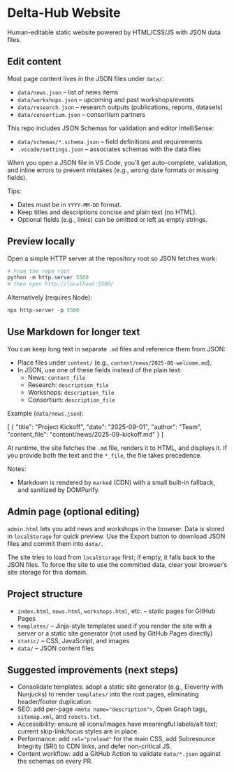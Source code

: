 # Delta-Hub Website

Human-editable static website powered by HTML/CSS/JS with JSON data files.

## Edit content

Most page content lives in the JSON files under `data/`:

- `data/news.json` – list of news items
- `data/workshops.json` – upcoming and past workshops/events
- `data/research.json` – research outputs (publications, reports, datasets)
- `data/consortium.json` – consortium partners

This repo includes JSON Schemas for validation and editor IntelliSense:

- `data/schemas/*.schema.json` – field definitions and requirements
- `.vscode/settings.json` – associates schemas with the data files

When you open a JSON file in VS Code, you’ll get auto-complete, validation, and inline errors to prevent mistakes (e.g., wrong date formats or missing fields).

Tips:

- Dates must be in `YYYY-MM-DD` format.
- Keep titles and descriptions concise and plain text (no HTML).
- Optional fields (e.g., links) can be omitted or left as empty strings.

## Preview locally

Open a simple HTTP server at the repository root so JSON fetches work:

```powershell
# From the repo root
python -m http.server 5500
# then open http://localhost:5500/
```

Alternatively (requires Node):

```powershell
npx http-server -p 5500
```

## Use Markdown for longer text

You can keep long text in separate `.md` files and reference them from JSON:

- Place files under `content/` (e.g., `content/news/2025-08-welcome.md`).
- In JSON, use one of these fields instead of the plain text:
	- News: `content_file`
	- Research: `description_file`
	- Workshops: `description_file`
	- Consortium: `description_file`

Example (`data/news.json`):

[
	{
		"title": "Project Kickoff",
		"date": "2025-09-01",
		"author": "Team",
		"content_file": "content/news/2025-09-kickoff.md"
	}
]

At runtime, the site fetches the `.md` file, renders it to HTML, and displays it. If you provide both the text and the `*_file`, the file takes precedence.

Notes:
- Markdown is rendered by `marked` (CDN) with a small built-in fallback, and sanitized by DOMPurify.

## Admin page (optional editing)

`admin.html` lets you add news and workshops in the browser. Data is stored in `localStorage` for quick preview. Use the Export button to download JSON files and commit them into `data/`.

The site tries to load from `localStorage` first; if empty, it falls back to the JSON files. To force the site to use the committed data, clear your browser’s site storage for this domain.

## Project structure

- `index.html`, `news.html`, `workshops.html`, etc. – static pages for GitHub Pages
- `templates/` – Jinja-style templates used if you render the site with a server or a static site generator (not used by GitHub Pages directly)
- `static/` – CSS, JavaScript, and images
- `data/` – JSON content files

## Suggested improvements (next steps)

- Consolidate templates: adopt a static site generator (e.g., Eleventy with Nunjucks) to render `templates/` into the root pages, eliminating header/footer duplication.
- SEO: add per-page `<meta name="description">`, Open Graph tags, `sitemap.xml`, and `robots.txt`.
- Accessibility: ensure all icons/images have meaningful labels/alt text; current skip-link/focus styles are in place.
- Performance: add `rel="preload"` for the main CSS, add Subresource Integrity (SRI) to CDN links, and defer non-critical JS.
- Content workflow: add a GitHub Action to validate `data/*.json` against the schemas on every PR.
